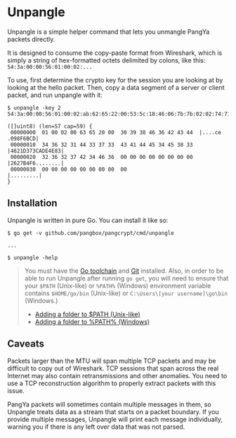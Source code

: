 # Unpangle
Unpangle is a simple helper command that lets you unmangle PangYa packets directly.

It is designed to consume the copy-paste format from Wireshark, which is simply a string of hex-formatted octets delimited by colons, like this: `54:3a:00:00:56:01:00:02:...`

To use, first determine the crypto key for the session you are looking at by looking at the hello packet. Then, copy a data segment of a server or client packet, and run unpangle with it:

```
$ unpangle -key 2 54:3a:00:00:56:01:00:02:ab:62:65:22:00:53:5c:18:46:06:7b:7b:02:02:74:71:75:70:05:05:02:07:72:73:76:77:04:7c:76:06:73:0a:04:70:02:74:01:42:34:46:36:00:00:00:00:00:00:00:00:00:00:00:00:00
```

```
([]uint8) (len=57 cap=59) {
 00000000  01 00 02 00 63 65 20 00  30 39 38 46 36 42 43 44  |....ce .098F6BCD|
 00000010  34 36 32 31 44 33 37 33  43 41 44 45 34 45 38 33  |4621D373CADE4E83|
 00000020  32 36 32 37 42 34 46 36  00 00 00 00 00 00 00 00  |2627B4F6........|
 00000030  00 00 00 00 00 00 00 00  00                       |.........|
}
```

## Installation
Unpangle is written in pure Go. You can install it like so:

```
$ go get -v github.com/pangbox/pangcrypt/cmd/unpangle

...

$ unpangle -help
```

> You must have the [Go toolchain](https://golang.org/dl/) and [Git](https://git-scm.com/downloads) installed. Also, in order to be able to run Unpangle after running `go get`, you will need to ensure that your `$PATH` (Unix-like) or `%PATH%` (Windows) environment variable contains `$HOME/go/bin` (Unix-like) or `C:\Users\[your username]\go\bin` (Windows.)
>
> * [Adding a folder to $PATH (Unix-like)](https://stackoverflow.com/a/7360945)
> * [Adding a folder to %PATH% (Windows)](https://stackoverflow.com/a/44272417)

## Caveats
Packets larger than the MTU will span multiple TCP packets and may be difficult to copy out of Wireshark. TCP sessions that span across the real Internet may also contain retransmissions and other anomalies. You need to use a TCP reconstruction algorithm to properly extract packets with this issue.

PangYa packets will sometimes contain multiple messages in them, so Unpangle treats data as a stream that starts on a packet boundary. If you provide multiple messages, Unpangle will print each message individually, warning you if there is any left over data that was not parsed.